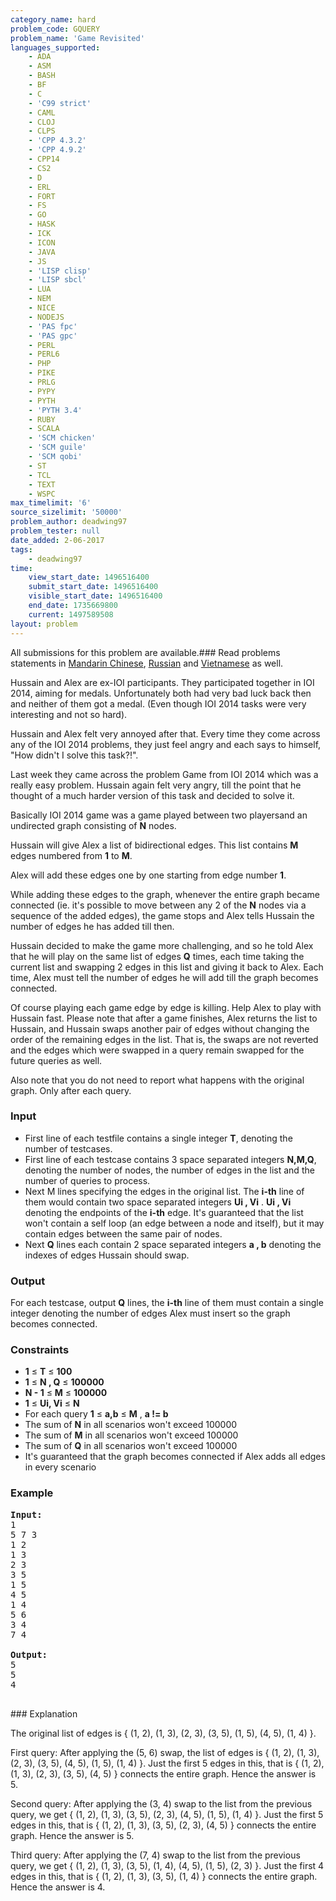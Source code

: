 ```yaml
---
category_name: hard
problem_code: GQUERY
problem_name: 'Game Revisited'
languages_supported:
    - ADA
    - ASM
    - BASH
    - BF
    - C
    - 'C99 strict'
    - CAML
    - CLOJ
    - CLPS
    - 'CPP 4.3.2'
    - 'CPP 4.9.2'
    - CPP14
    - CS2
    - D
    - ERL
    - FORT
    - FS
    - GO
    - HASK
    - ICK
    - ICON
    - JAVA
    - JS
    - 'LISP clisp'
    - 'LISP sbcl'
    - LUA
    - NEM
    - NICE
    - NODEJS
    - 'PAS fpc'
    - 'PAS gpc'
    - PERL
    - PERL6
    - PHP
    - PIKE
    - PRLG
    - PYPY
    - PYTH
    - 'PYTH 3.4'
    - RUBY
    - SCALA
    - 'SCM chicken'
    - 'SCM guile'
    - 'SCM qobi'
    - ST
    - TCL
    - TEXT
    - WSPC
max_timelimit: '6'
source_sizelimit: '50000'
problem_author: deadwing97
problem_tester: null
date_added: 2-06-2017
tags:
    - deadwing97
time:
    view_start_date: 1496516400
    submit_start_date: 1496516400
    visible_start_date: 1496516400
    end_date: 1735669800
    current: 1497589508
layout: problem
---
```

All submissions for this problem are available.### Read problems statements in [Mandarin Chinese](http://www.codechef.com/download/translated/SNCKEL17/mandarin/GQUERY.pdf), [Russian](http://www.codechef.com/download/translated/SNCKEL17/russian/GQUERY.pdf) and [Vietnamese](http://www.codechef.com/download/translated/SNCKEL17/vietnamese/GQUERY.pdf) as well.

Hussain and Alex are ex-IOI participants. They participated together in IOI 2014, aiming for medals. Unfortunately both had very bad luck back then and neither of them got a medal. (Even though IOI 2014 tasks were very interesting and not so hard).

Hussain and Alex felt very annoyed after that. Every time they come across any of the IOI 2014 problems, they just feel angry and each says to himself, "How didn't I solve this task?!".

Last week they came across the problem Game from IOI 2014 which was a really easy problem. Hussain again felt very angry, till the point that he thought of a much harder version of this task and decided to solve it.

Basically IOI 2014 game was a game played between two playersand an undirected graph consisting of **N** nodes.

Hussain will give Alex a list of bidirectional edges. This list contains **M** edges numbered from **1** to **M**.

Alex will add these edges one by one starting from edge number **1**.

While adding these edges to the graph, whenever the entire graph became connected (ie. it's possible to move between any 2 of the **N** nodes via a sequence of the added edges), the game stops and Alex tells Hussain the number of edges he has added till then.

Hussain decided to make the game more challenging, and so he told Alex that he will play on the same list of edges **Q** times, each time taking the current list and swapping 2 edges in this list and giving it back to Alex. Each time, Alex must tell the number of edges he will add till the graph becomes connected.

Of course playing each game edge by edge is killing. Help Alex to play with Hussain fast. Please note that after a game finishes, Alex returns the list to Hussain, and Hussain swaps another pair of edges without changing the order of the remaining edges in the list. That is, the swaps are not reverted and the edges which were swapped in a query remain swapped for the future queries as well.

Also note that you do not need to report what happens with the original graph. Only after each query.

### Input

- First line of each testfile contains a single integer **T**, denoting the number of testcases.
- First line of each testcase contains 3 space separated integers **N,M,Q**, denoting the number of nodes, the number of edges in the list and the number of queries to process.
- Next M lines specifying the edges in the original list. The **i-th** line of them would contain two space separated integers **Ui , Vi** . **Ui , Vi** denoting the endpoints of the **i-th** edge. It's guaranteed that the list won't contain a self loop (an edge between a node and itself), but it may contain edges between the same pair of nodes.
- Next **Q** lines each contain 2 space separated integers **a , b** denoting the indexes of edges Hussain should swap.

### Output

For each testcase, output **Q** lines, the **i-th** line of them must contain a single integer denoting the number of edges Alex must insert so the graph becomes connected.

### Constraints

- **1** ≤ **T** ≤ **100**
- **1** ≤ **N , Q** ≤ **100000**
- **N - 1** ≤ **M** ≤ **100000**
- **1** ≤ **Ui, Vi** ≤ **N**
- For each query **1** ≤ **a,b** ≤ **M** , **a != b**
- The sum of **N** in all scenarios won't exceed 100000
- The sum of **M** in all scenarios won't exceed 100000
- The sum of **Q** in all scenarios won't exceed 100000
- It's guaranteed that the graph becomes connected if Alex adds all edges in every scenario

### Example

<pre><b>Input:</b>
1
5 7 3
1 2
1 3
2 3
3 5
1 5
4 5
1 4
5 6
3 4
7 4

<b>Output:</b>
5
5
4

</pre>### Explanation
The original list of edges is { (1, 2), (1, 3), (2, 3), (3, 5), (1, 5), (4, 5), (1, 4) }.

First query: After applying the (5, 6) swap, the list of edges is { (1, 2), (1, 3), (2, 3), (3, 5), (4, 5), (1, 5), (1, 4) }. Just the first 5 edges in this, that is { (1, 2), (1, 3), (2, 3), (3, 5), (4, 5) } connects the entire graph. Hence the answer is 5.

Second query: After applying the (3, 4) swap to the list from the previous query, we get { (1, 2), (1, 3), (3, 5), (2, 3), (4, 5), (1, 5), (1, 4) }. Just the first 5 edges in this, that is { (1, 2), (1, 3), (3, 5), (2, 3), (4, 5) } connects the entire graph. Hence the answer is 5.

Third query: After applying the (7, 4) swap to the list from the previous query, we get { (1, 2), (1, 3), (3, 5), (1, 4), (4, 5), (1, 5), (2, 3) }. Just the first 4 edges in this, that is { (1, 2), (1, 3), (3, 5), (1, 4) } connects the entire graph. Hence the answer is 4.
